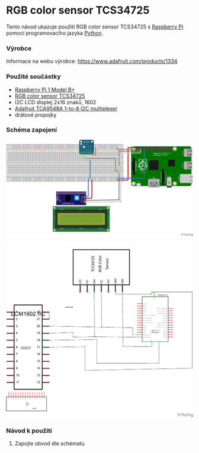 # RGB color sensor TCS34725

Tento návod ukazuje použití RGB color sensor TCS34725 s [Raspberry Pi](https://www.raspberrypi.org/) pomocí programovacího jazyka [Python](https://www.python.org/).

### Výrobce
Informace na webu výrobce: https://www.adafruit.com/products/1334

### Použité součástky
- [Raspberry Pi 1 Model B+](https://www.raspberrypi.org/products/model-b-plus/)
- [RGB color sensor TCS34725](https://www.adafruit.com/products/1334)
- I2C LCD displej 2x16 znaků, 1602
- [Adafruit TCA9548A 1-to-8 I2C multiplexer](https://learn.adafruit.com/adafruit-tca9548a-1-to-8-i2c-multiplexer-breakout/overview)
- drátové propojky

### Schéma zapojení

![Schema1](https://github.com/HellTech/NAG_IoE_2016/blob/master/30_HellTech_1602_1/11_RGB_color_sensor_TCS34725/11_deska.png)

![Schema2](https://github.com/HellTech/NAG_IoE_2016/blob/master/30_HellTech_1602_1/11_RGB_color_sensor_TCS34725/11_schem.png)

### Návod k použití
1. Zapojte obvod dle schématu
